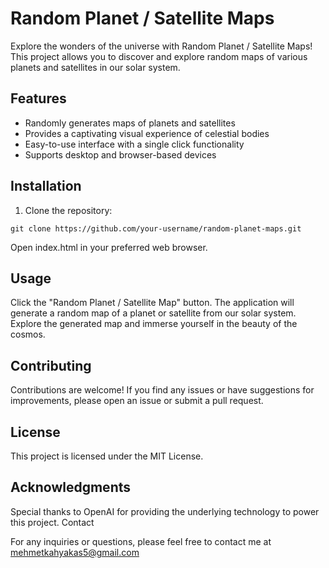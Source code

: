 
# Random Planet / Satellite Maps

Explore the wonders of the universe with Random Planet / Satellite Maps! This project allows you to discover and explore random maps of various planets and satellites in our solar system.

## Features

- Randomly generates maps of planets and satellites
- Provides a captivating visual experience of celestial bodies
- Easy-to-use interface with a single click functionality
- Supports desktop and browser-based devices

## Installation

1. Clone the repository:

```shell
git clone https://github.com/your-username/random-planet-maps.git
```
Open index.html in your preferred web browser.

## Usage

Click the "Random Planet / Satellite Map" button.
The application will generate a random map of a planet or satellite from our solar system.
Explore the generated map and immerse yourself in the beauty of the cosmos.

## Contributing

Contributions are welcome! If you find any issues or have suggestions for improvements, please open an issue or submit a pull request.

## License

This project is licensed under the MIT License.

## Acknowledgments

Special thanks to OpenAI for providing the underlying technology to power this project.
Contact

For any inquiries or questions, please feel free to contact me at mehmetkahyakas5@gmail.com



